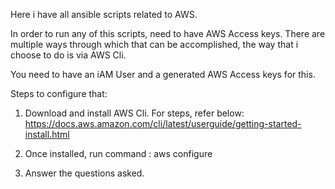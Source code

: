 Here i have all ansible scripts related to AWS.

In order to run any of this scripts, need to have AWS Access keys.
There are multiple ways through which that can be accomplished, the way that i choose to do is via AWS Cli.

You need to have an iAM User and a generated AWS Access keys for this.

Steps to configure that: 

1. Download and install AWS Cli. For steps, refer below: 
https://docs.aws.amazon.com/cli/latest/userguide/getting-started-install.html

2. Once installed, run command : aws configure 

3. Answer the questions asked.




